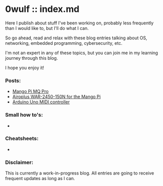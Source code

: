 # 0wulf :: index.md
Here I publish about stuff I've been working on, probably less frequently than I would like to, but I'll do what I can. 

So go ahead, read and relax with these blog entries talking about OS, networking, embedded programming, cybersecurity, etc. 

I'm not an expert in any of these topics, but you can join me in my learning journey through this blog. 

I hope you enjoy it!

### Posts:
- [Mango Pi MQ Pro](blog/mangopimqpro.html)
- [Airoplus WAR-2450-150N for the Mango Pi](blog/airoplus-warrior.md)
- [Arduino Uno MIDI controller]()

### Small how to's:
- 

### Cheatsheets:
- 

### Disclaimer: 
This is currently a work-in-progress blog. All entries are going to receive frequent updates as long as I can.